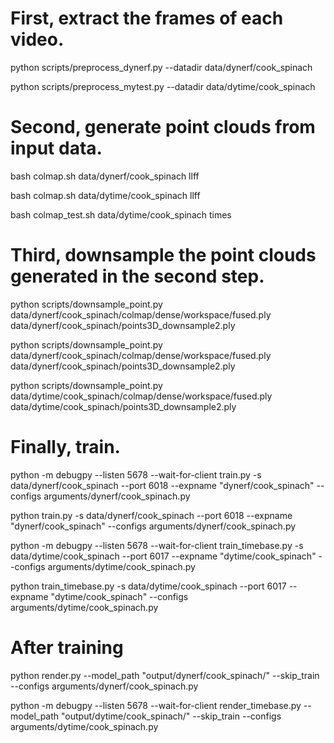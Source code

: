 # First, extract the frames of each video.
python scripts/preprocess_dynerf.py --datadir data/dynerf/cook_spinach


python scripts/preprocess_mytest.py --datadir data/dytime/cook_spinach
# Second, generate point clouds from input data.
bash colmap.sh data/dynerf/cook_spinach llff

bash colmap.sh data/dytime/cook_spinach llff


bash colmap_test.sh data/dytime/cook_spinach times

# Third, downsample the point clouds generated in the second step.
python scripts/downsample_point.py data/dynerf/cook_spinach/colmap/dense/workspace/fused.ply data/dynerf/cook_spinach/points3D_downsample2.ply


python scripts/downsample_point.py data/dynerf/cook_spinach/colmap/dense/workspace/fused.ply data/dynerf/cook_spinach/points3D_downsample2.ply


python scripts/downsample_point.py data/dytime/cook_spinach/colmap/dense/workspace/fused.ply data/dytime/cook_spinach/points3D_downsample2.ply

# Finally, train.
python -m debugpy --listen 5678 --wait-for-client train.py -s data/dynerf/cook_spinach --port 6018 --expname "dynerf/cook_spinach" --configs arguments/dynerf/cook_spinach.py 



python  train.py -s data/dynerf/cook_spinach --port 6018 --expname "dynerf/cook_spinach" --configs arguments/dynerf/cook_spinach.py 


python -m debugpy --listen 5678 --wait-for-client train_timebase.py -s data/dytime/cook_spinach --port 6017 --expname "dytime/cook_spinach" --configs arguments/dytime/cook_spinach.py 


python train_timebase.py -s data/dytime/cook_spinach --port 6017 --expname "dytime/cook_spinach" --configs arguments/dytime/cook_spinach.py 

# After training
python render.py --model_path "output/dynerf/cook_spinach/"  --skip_train --configs arguments/dynerf/cook_spinach.py 


python -m debugpy --listen 5678 --wait-for-client render_timebase.py --model_path "output/dytime/cook_spinach/"  --skip_train --configs arguments/dytime/cook_spinach.py 
